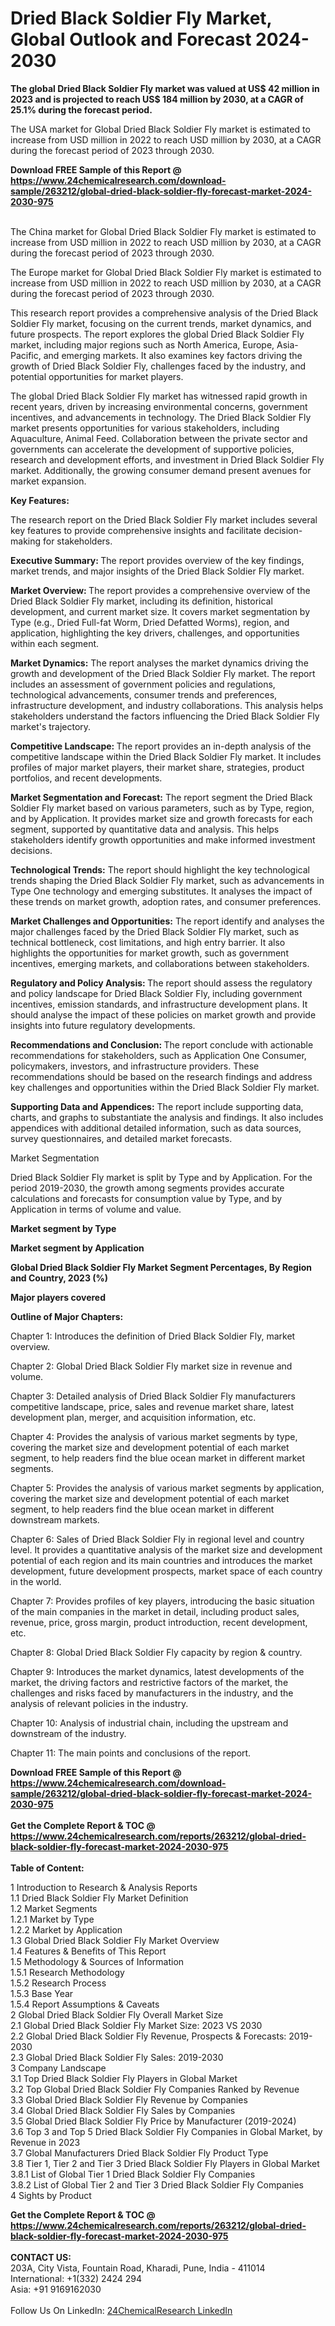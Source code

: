 <h1>Dried Black Soldier Fly Market, Global Outlook and Forecast 2024-2030</h1><p><strong>The global Dried Black Soldier Fly market was valued at US$ 42 million in 2023 and is projected to reach US$ 184 million by 2030, at a CAGR of 25.1% during the forecast period.</strong></p><p>
</p><p>The USA market for Global Dried Black Soldier Fly market is estimated to increase from USD million in 2022 to reach USD million by 2030, at a CAGR during the forecast period of 2023 through 2030.</p><div><b>Download FREE Sample of this Report @ 
            <a href="https://www.24chemicalresearch.com/download-sample/263212/global-dried-black-soldier-fly-forecast-market-2024-2030-975">
            https://www.24chemicalresearch.com/download-sample/263212/global-dried-black-soldier-fly-forecast-market-2024-2030-975</a></b></div><br><p>
</p><p>The China market for Global Dried Black Soldier Fly market is estimated to increase from USD million in 2022 to reach USD million by 2030, at a CAGR during the forecast period of 2023 through 2030.</p><p>
</p><p>The Europe market for Global Dried Black Soldier Fly market is estimated to increase from USD million in 2022 to reach USD million by 2030, at a CAGR during the forecast period of 2023 through 2030.</p><p>
</p><p>This research report provides a comprehensive analysis of the Dried Black Soldier Fly market, focusing on the current trends, market dynamics, and future prospects. The report explores the global Dried Black Soldier Fly market, including major regions such as North America, Europe, Asia-Pacific, and emerging markets. It also examines key factors driving the growth of Dried Black Soldier Fly, challenges faced by the industry, and potential opportunities for market players.</p><p>
The global Dried Black Soldier Fly market has witnessed rapid growth in recent years, driven by increasing environmental concerns, government incentives, and advancements in technology. The Dried Black Soldier Fly market presents opportunities for various stakeholders, including Aquaculture, Animal Feed. Collaboration between the private sector and governments can accelerate the development of supportive policies, research and development efforts, and investment in Dried Black Soldier Fly market. Additionally, the growing consumer demand present avenues for market expansion.</p><p>
<strong>Key Features:</strong></p><p>
The research report on the Dried Black Soldier Fly market includes several key features to provide comprehensive insights and facilitate decision-making for stakeholders.</p><p>
<strong>Executive Summary: </strong>The report provides overview of the key findings, market trends, and major insights of the Dried Black Soldier Fly market.</p><p>
<strong>Market Overview: </strong>The report provides a comprehensive overview of the Dried Black Soldier Fly market, including its definition, historical development, and current market size. It covers market segmentation by Type (e.g., Dried Full-fat Worm, Dried Defatted Worms), region, and application, highlighting the key drivers, challenges, and opportunities within each segment.</p><p>
<strong>Market Dynamics:</strong> The report analyses the market dynamics driving the growth and development of the Dried Black Soldier Fly market. The report includes an assessment of government policies and regulations, technological advancements, consumer trends and preferences, infrastructure development, and industry collaborations. This analysis helps stakeholders understand the factors influencing the Dried Black Soldier Fly market's trajectory.</p><p>
<strong>Competitive Landscape: </strong>The report provides an in-depth analysis of the competitive landscape within the Dried Black Soldier Fly market. It includes profiles of major market players, their market share, strategies, product portfolios, and recent developments.</p><p>
<strong>Market Segmentation and Forecast:</strong> The report segment the Dried Black Soldier Fly market based on various parameters, such as by Type, region, and by Application. It provides market size and growth forecasts for each segment, supported by quantitative data and analysis. This helps stakeholders identify growth opportunities and make informed investment decisions.</p><p>
<strong>Technological Trends:</strong> The report should highlight the key technological trends shaping the Dried Black Soldier Fly market, such as advancements in Type One technology and emerging substitutes. It analyses the impact of these trends on market growth, adoption rates, and consumer preferences.</p><p>
<strong>Market Challenges and Opportunities:</strong> The report identify and analyses the major challenges faced by the Dried Black Soldier Fly market, such as technical bottleneck, cost limitations, and high entry barrier. It also highlights the opportunities for market growth, such as government incentives, emerging markets, and collaborations between stakeholders.</p><p>
<strong>Regulatory and Policy Analysis: </strong>The report should assess the regulatory and policy landscape for Dried Black Soldier Fly, including government incentives, emission standards, and infrastructure development plans. It should analyse the impact of these policies on market growth and provide insights into future regulatory developments.</p><p>
<strong>Recommendations and Conclusion: </strong>The report conclude with actionable recommendations for stakeholders, such as Application One Consumer, policymakers, investors, and infrastructure providers. These recommendations should be based on the research findings and address key challenges and opportunities within the Dried Black Soldier Fly market.</p><p>
<strong>Supporting Data and Appendices:</strong> The report include supporting data, charts, and graphs to substantiate the analysis and findings. It also includes appendices with additional detailed information, such as data sources, survey questionnaires, and detailed market forecasts.</p><p>
Market Segmentation</p><p>
Dried Black Soldier Fly market is split by Type and by Application. For the period 2019-2030, the growth among segments provides accurate calculations and forecasts for consumption value by Type, and by Application in terms of volume and value.</p><p>
<strong>Market segment by Type</strong></p><p>
</p><p>
</p><p><strong>Market segment by Application</strong></p><p>
</p><p>
</p><p><strong>Global Dried Black Soldier Fly Market Segment Percentages, By Region and Country, 2023 (%)</strong></p><p>
</p><p>
</p><p></p><p>
</p><p><strong>Major players covered</strong></p><p>
</p><p>
</p><p><strong>Outline of Major Chapters:</strong></p><p>
Chapter 1: Introduces the definition of Dried Black Soldier Fly, market overview.</p><p>
Chapter 2: Global Dried Black Soldier Fly market size in revenue and volume.</p><p>
Chapter 3: Detailed analysis of Dried Black Soldier Fly manufacturers competitive landscape, price, sales and revenue market share, latest development plan, merger, and acquisition information, etc.</p><p>
Chapter 4: Provides the analysis of various market segments by type, covering the market size and development potential of each market segment, to help readers find the blue ocean market in different market segments.</p><p>
Chapter 5: Provides the analysis of various market segments by application, covering the market size and development potential of each market segment, to help readers find the blue ocean market in different downstream markets.</p><p>
Chapter 6: Sales of Dried Black Soldier Fly in regional level and country level. It provides a quantitative analysis of the market size and development potential of each region and its main countries and introduces the market development, future development prospects, market space of each country in the world.</p><p>
Chapter 7: Provides profiles of key players, introducing the basic situation of the main companies in the market in detail, including product sales, revenue, price, gross margin, product introduction, recent development, etc.</p><p>
Chapter 8: Global Dried Black Soldier Fly capacity by region &amp; country.</p><p>
Chapter 9: Introduces the market dynamics, latest developments of the market, the driving factors and restrictive factors of the market, the challenges and risks faced by manufacturers in the industry, and the analysis of relevant policies in the industry.</p><p>
Chapter 10: Analysis of industrial chain, including the upstream and downstream of the industry.</p><p>
Chapter 11: The main points and conclusions of the report.</p><div><b>Download FREE Sample of this Report @ 
            <a href="https://www.24chemicalresearch.com/download-sample/263212/global-dried-black-soldier-fly-forecast-market-2024-2030-975">
            https://www.24chemicalresearch.com/download-sample/263212/global-dried-black-soldier-fly-forecast-market-2024-2030-975</a></b></div><br><div><b>Get the Complete Report & TOC @ 
            <a href="https://www.24chemicalresearch.com/reports/263212/global-dried-black-soldier-fly-forecast-market-2024-2030-975">
            https://www.24chemicalresearch.com/reports/263212/global-dried-black-soldier-fly-forecast-market-2024-2030-975</a></b></div><br>
            <b>Table of Content:</b><p>1 Introduction to Research & Analysis Reports<br />
    1.1 Dried Black Soldier Fly Market Definition<br />
    1.2 Market Segments<br />
        1.2.1 Market by Type<br />
        1.2.2 Market by Application<br />
    1.3 Global Dried Black Soldier Fly Market Overview<br />
    1.4 Features & Benefits of This Report<br />
    1.5 Methodology & Sources of Information<br />
        1.5.1 Research Methodology<br />
        1.5.2 Research Process<br />
        1.5.3 Base Year<br />
        1.5.4 Report Assumptions & Caveats<br />
2 Global Dried Black Soldier Fly Overall Market Size<br />
    2.1 Global Dried Black Soldier Fly Market Size: 2023 VS 2030<br />
    2.2 Global Dried Black Soldier Fly Revenue, Prospects & Forecasts: 2019-2030<br />
    2.3 Global Dried Black Soldier Fly Sales: 2019-2030<br />
3 Company Landscape<br />
    3.1 Top Dried Black Soldier Fly Players in Global Market<br />
    3.2 Top Global Dried Black Soldier Fly Companies Ranked by Revenue<br />
    3.3 Global Dried Black Soldier Fly Revenue by Companies<br />
    3.4 Global Dried Black Soldier Fly Sales by Companies<br />
    3.5 Global Dried Black Soldier Fly Price by Manufacturer (2019-2024)<br />
    3.6 Top 3 and Top 5 Dried Black Soldier Fly Companies in Global Market, by Revenue in 2023<br />
    3.7 Global Manufacturers Dried Black Soldier Fly Product Type<br />
    3.8 Tier 1, Tier 2 and Tier 3 Dried Black Soldier Fly Players in Global Market<br />
        3.8.1 List of Global Tier 1 Dried Black Soldier Fly Companies<br />
        3.8.2 List of Global Tier 2 and Tier 3 Dried Black Soldier Fly Companies<br />
4 Sights by Product</p><div><b>Get the Complete Report & TOC @ 
            <a href="https://www.24chemicalresearch.com/reports/263212/global-dried-black-soldier-fly-forecast-market-2024-2030-975">
            https://www.24chemicalresearch.com/reports/263212/global-dried-black-soldier-fly-forecast-market-2024-2030-975</a></b></div><br><b>CONTACT US:</b><br>
            203A, City Vista, Fountain Road, Kharadi, Pune, India - 411014<br>
            International: +1(332) 2424 294<br>
            Asia: +91 9169162030 <br><br>
            Follow Us On LinkedIn: <a href="https://www.linkedin.com/company/24chemicalresearch/">24ChemicalResearch LinkedIn</a>